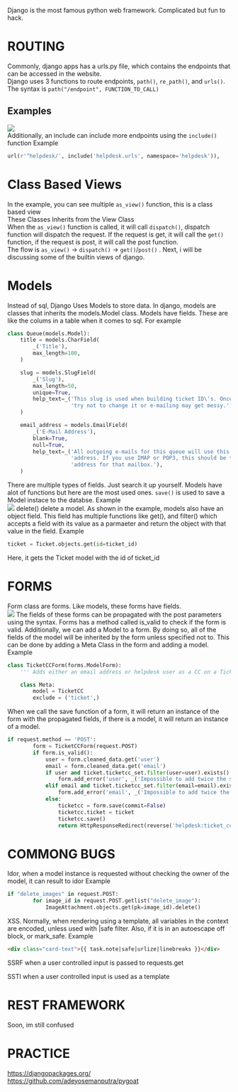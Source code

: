 Django is the most famous python web framework. Complicated but fun to hack.

# ROUTING
Commonly, django apps has a urls.py file, which contains the endpoints that can be accessed in the website.  
Django uses 3 functions to route endpoints, ```path()```, ```re_path()```, and ```urls()```. The syntax is ```path("/endpoint", FUNCTION_TO_CALL)```  
## Examples
![](img/Django_routing.PNG)  
Additionally, an include can include more endpoints using the ```include()``` function Example   
```py
url(r'^helpdesk/', include('helpdesk.urls', namespace='helpdesk')),
```

# Class Based Views
In the example, you can see multiple ```as_view()``` function, this is a class based view  
These Classes Inherits from the View Class  
When the ```as_view()``` function is called, it will call ```dispatch()```, dispatch function will dispatch the request. If the request is get, it will call the ```get()``` function, if the request is post, it will call the post function.  
The flow is ```as_view()``` -> ```dispatch()``` -> ```get()```/```post()``` . Next, i will be discussing some of the builtin views of django. 

# Models
Instead of sql, Django Uses Models to store data. In django, models are classes that inherits the models.Model class. Models have fields. These are like the colums in a table when it comes to sql. For example
```py
class Queue(models.Model):
    title = models.CharField(
        _('Title'),
        max_length=100,
    )

    slug = models.SlugField(
        _('Slug'),
        max_length=50,
        unique=True,
        help_text=_('This slug is used when building ticket ID\'s. Once set, '
                    'try not to change it or e-mailing may get messy.'),
    )

    email_address = models.EmailField(
        _('E-Mail Address'),
        blank=True,
        null=True,
        help_text=_('All outgoing e-mails for this queue will use this e-mail '
                    'address. If you use IMAP or POP3, this should be the e-mail '
                    'address for that mailbox.'),
    )
```
There are multiple types of fields. Just search it up yourself. Models have alot of functions but here are the most used ones. ```save()``` is used to save a Model instace to the databse. Example  
![](img/Django_ModelExample.PNG)
delete() delete a model. As shown in the example, models also have an object field. This field has multiple functions like get(), and filter() which accepts a field with its value as a parmaeter and return the object with that value in the field. Example  
```python
ticket = Ticket.objects.get(id=ticket_id)
```
Here, it gets the Ticket model with the id of ticket_id

# FORMS
Form class are forms. Like models, these forms have fields.   
![](img/Django_ModelFields.PNG)
The fields of these forms can be propagated with the post parameters using the syntax. Forms has a method called is_valid to check if the form is valid. Additionally, we can add a Model to a form. By doing so, all of the fields of the model will be inherited by the form unless specified not to. This can be done by adding a Meta Class in the form and adding a model. Example   
```py
class TicketCCForm(forms.ModelForm):
    ''' Adds either an email address or helpdesk user as a CC on a Ticket. Used for processing POST requests. '''

    class Meta:
        model = TicketCC
        exclude = ('ticket',)
```
When we call the save function of a form, it will return an instance of the form with the propagated fields, if there is a model, it will return an instance of a model.
``` py
if request.method == 'POST':
        form = TicketCCForm(request.POST)
        if form.is_valid():
            user = form.cleaned_data.get('user')
            email = form.cleaned_data.get('email')
            if user and ticket.ticketcc_set.filter(user=user).exists():
                form.add_error('user', _('Impossible to add twice the same user'))
            elif email and ticket.ticketcc_set.filter(email=email).exists():
                form.add_error('email', _('Impossible to add twice the same email address'))
            else:
                ticketcc = form.save(commit=False)
                ticketcc.ticket = ticket
                ticketcc.save()
                return HttpResponseRedirect(reverse('helpdesk:ticket_cc', kwargs={'ticket_id': ticket.id}))
```

# COMMONG BUGS
Idor, when a model instance is requested without checking the owner of the model, it can result to idor Example  
```py
if "delete_images" in request.POST:
        for image_id in request.POST.getlist("delete_image"):
            ImageAttachment.objects.get(pk=image_id).delete()
```

XSS. Normally, when rendering using a template, all variables in the context are encoded, unless used with |safe filter. Also, if it is in an autoescape off block, or mark_safe. Example
```html
<div class="card-text">{{ task.note|safe|urlize|linebreaks }}</div>
```

SSRF when a user controlled input is passed to requests.get

SSTI when a user controlled input is used as a template

# REST FRAMEWORK
Soon, im still confused

# PRACTICE
<https://djangopackages.org/>     
<https://github.com/adeyosemanputra/pygoat>